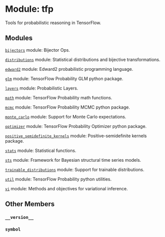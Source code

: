 <div itemscope itemtype="http://developers.google.com/ReferenceObject">
<meta itemprop="name" content="tfp" />
<meta itemprop="path" content="Stable" />
<meta itemprop="property" content="__version__"/>
<meta itemprop="property" content="symbol"/>
</div>

# Module: tfp

Tools for probabilistic reasoning in TensorFlow.

## Modules

[`bijectors`](./tfp/bijectors.md) module: Bijector Ops.

[`distributions`](./tfp/distributions.md) module: Statistical distributions and bijective transformations.

[`edward2`](./tfp/edward2.md) module: Edward2 probabilistic programming language.

[`glm`](./tfp/glm.md) module: TensorFlow Probability GLM python package.

[`layers`](./tfp/layers.md) module: Probabilistic Layers.

[`math`](./tfp/math.md) module: TensorFlow Probability math functions.

[`mcmc`](./tfp/mcmc.md) module: TensorFlow Probability MCMC python package.

[`monte_carlo`](./tfp/monte_carlo.md) module: Support for Monte Carlo expectations.

[`optimizer`](./tfp/optimizer.md) module: TensorFlow Probability Optimizer python package.

[`positive_semidefinite_kernels`](./tfp/positive_semidefinite_kernels.md) module: Positive-semidefinite kernels package.

[`stats`](./tfp/stats.md) module: Statistical functions.

[`sts`](./tfp/sts.md) module: Framework for Bayesian structural time series models.

[`trainable_distributions`](./tfp/trainable_distributions.md) module: Support for trainable distributions.

[`util`](./tfp/util.md) module: TensorFlow Probability python utilities.

[`vi`](./tfp/vi.md) module: Methods and objectives for variational inference.

## Other Members

<h3 id="__version__"><code>__version__</code></h3>

<h3 id="symbol"><code>symbol</code></h3>

